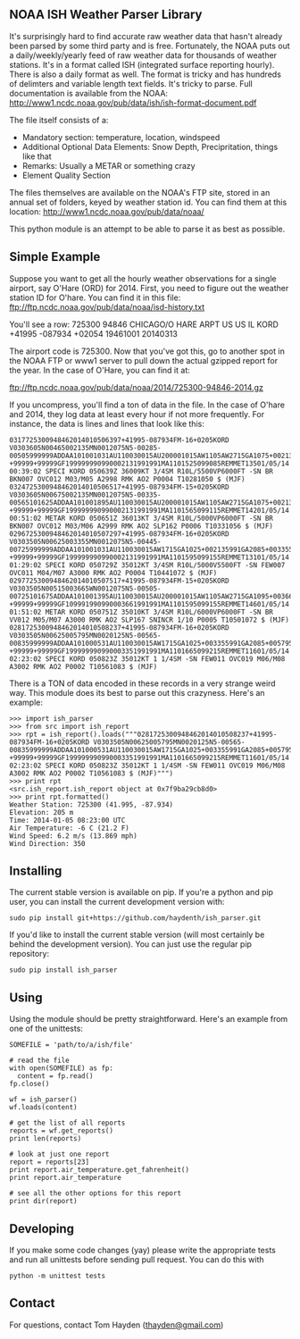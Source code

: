 NOAA ISH Weather Parser Library
--------------------------------
It's surprisingly hard to find accurate raw weather data that hasn't already been parsed by some third party and is free. Fortunately, the NOAA puts out a daily/weekly/yearly feed of raw weather data for thousands of weather stations. It's in a format called ISH (integrated surface reporting hourly). There is also a daily format as well. The format is tricky and has hundreds of delimters and variable length text fields. It's tricky to parse. Full documentation is available from the NOAA:
http://www1.ncdc.noaa.gov/pub/data/ish/ish-format-document.pdf

The file itself consists of a:
* Mandatory section: temperature, location, windspeed
* Additional Optional Data Elements: Snow Depth, Precipritation, things like that
* Remarks: Usually a METAR or something crazy
* Element Quality Section

The files themselves are available on the NOAA's FTP site, stored in an annual set of folders, keyed by weather station id. You can find them at this location:
http://www1.ncdc.noaa.gov/pub/data/noaa/

This python module is an attempt to be able to parse it as best as possible.

Simple Example
--------------------------------
Suppose you want to get all the hourly weather observations for a single airport, say O'Hare (ORD) for 2014. First, you need to figure out the weather station ID for O'hare. You can find it in this file:
ftp://ftp.ncdc.noaa.gov/pub/data/noaa/isd-history.txt

You'll see a row:
725300 94846 CHICAGO/O HARE ARPT           US US IL KORD  +41995 -087934 +02054    19461001 20140313

The airport code is 725300. Now that you've got this, go to another spot in the NOAA FTP or www1 server to pull down the actual gzipped report for the year. In the case of O'Hare, you can find it at:

ftp://ftp.ncdc.noaa.gov/pub/data/noaa/2014/725300-94846-2014.gz

If you uncompress, you'll find a ton of data in the file. In the case of O'hare and 2014, they log data at least every hour if not more frequently. For instance, the data is lines and lines that look like this:

```
0317725300948462014010506397+41995-087934FM-16+0205KORD V0303605N00465002135MN0012075N5-00285-00505999999ADDAA101001031AU110030015AU200001015AW1105AW2715GA1075+002135991GA2085+003665991GD13991+0021359GD24991+0036659GE19MSL   +99999+99999GF199999990990002131991991MA1101525099085REMMET13501/05/14 00:39:02 SPECI KORD 050639Z 36009KT 3/4SM R10L/5500VP6000FT -SN BR BKN007 OVC012 M03/M05 A2998 RMK AO2 P0004 T10281050 $ (MJF)
0324725300948462014010506517+41995-087934FM-15+0205KORD V0303605N00675002135MN0012075N5-00335-00565101625ADDAA101001895AU110030015AU200001015AW1105AW2715GA1075+002135991GA2085+003665991GD13991+0021359GD24991+0036659GE19MSL   +99999+99999GF199999990990002131991991MA1101565099115REMMET14201/05/14 00:51:02 METAR KORD 050651Z 36013KT 3/4SM R10L/5000VP6000FT -SN BR BKN007 OVC012 M03/M06 A2999 RMK AO2 SLP162 P0006 T10331056 $ (MJF)
0296725300948462014010507297+41995-087934FM-16+0205KORD V0303505N00625003355MN0012075N5-00445-00725999999ADDAA101001031AU110030015AW1715GA1025+002135991GA2085+003355991GD11991+0021359GD24991+0033559GE19MSL   +99999+99999GF199999990990002131991991MA1101595099155REMMET13101/05/14 01:29:02 SPECI KORD 050729Z 35012KT 3/4SM R10L/5000V5500FT -SN FEW007 OVC011 M04/M07 A3000 RMK AO2 P0004 T10441072 $ (MJF)
0297725300948462014010507517+41995-087934FM-15+0205KORD V0303505N00515003665WN0012075N5-00505-00725101675ADDAA101001395AU110030015AU200001015AW1105AW2715GA1095+003665991GD15991+0036659GE19MSL   +99999+99999GF109991990990003661991991MA1101595099155REMMET14601/05/14 01:51:02 METAR KORD 050751Z 35010KT 3/4SM R10L/6000VP6000FT -SN BR VV012 M05/M07 A3000 RMK AO2 SLP167 SNINCR 1/10 P0005 T10501072 $ (MJF)
0281725300948462014010508237+41995-087934FM-16+0205KORD V0303505N00625005795MN0020125N5-00565-00835999999ADDAA101000531AU110030015AW1715GA1025+003355991GA2085+005795991GD11991+0033559GD24991+0057959GE19MSL   +99999+99999GF199999990990003351991991MA1101665099215REMMET11601/05/14 02:23:02 SPECI KORD 050823Z 35012KT 1 1/4SM -SN FEW011 OVC019 M06/M08 A3002 RMK AO2 P0002 T10561083 $ (MJF)
```

There is a TON of data encoded in these records in a very strange weird way. This module does its best to parse out this crazyness. Here's an example:

```
>>> import ish_parser
>>> from src import ish_report
>>> rpt = ish_report().loads("""0281725300948462014010508237+41995-087934FM-16+0205KORD V0303505N00625005795MN0020125N5-00565-00835999999ADDAA101000531AU110030015AW1715GA1025+003355991GA2085+005795991GD11991+0033559GD24991+0057959GE19MSL   +99999+99999GF199999990990003351991991MA1101665099215REMMET11601/05/14 02:23:02 SPECI KORD 050823Z 35012KT 1 1/4SM -SN FEW011 OVC019 M06/M08 A3002 RMK AO2 P0002 T10561083 $ (MJF)""")
>>> print rpt
<src.ish_report.ish_report object at 0x7f9ba29cb8d0>
>>> print rpt.formatted()
Weather Station: 725300 (41.995, -87.934)
Elevation: 205 m
Time: 2014-01-05 08:23:00 UTC
Air Temperature: -6 C (21.2 F)
Wind Speed: 6.2 m/s (13.869 mph)
Wind Direction: 350
```

Installing
-------------------------------
The current stable version is available on pip. If you're a python and pip user, you can install the current development version with:

```
sudo pip install git+https://github.com/haydenth/ish_parser.git
```

If you'd like to install the current stable version (will most certainly be behind the development version). You can just use the regular pip repository:
```
sudo pip install ish_parser
```

Using
------------------------------
Using the module should be pretty straightforward. Here's an example from one of the unittests:

```
SOMEFILE = 'path/to/a/ish/file'

# read the file
with open(SOMEFILE) as fp:
  content = fp.read()
fp.close()

wf = ish_parser()
wf.loads(content)

# get the list of all reports
reports = wf.get_reports()
print len(reports)

# look at just one report
report = reports[23]
print report.air_temperature.get_fahrenheit()
print report.air_temperature

# see all the other options for this report
print dir(report)
```

Developing
--------------------------------
If you make some code changes (yay) please write the appropriate tests and run all unittests before sending pull request.  You can do this with
```
python -m unittest tests
```

Contact
--------------------------------
For questions, contact Tom Hayden (thayden@gmail.com)
